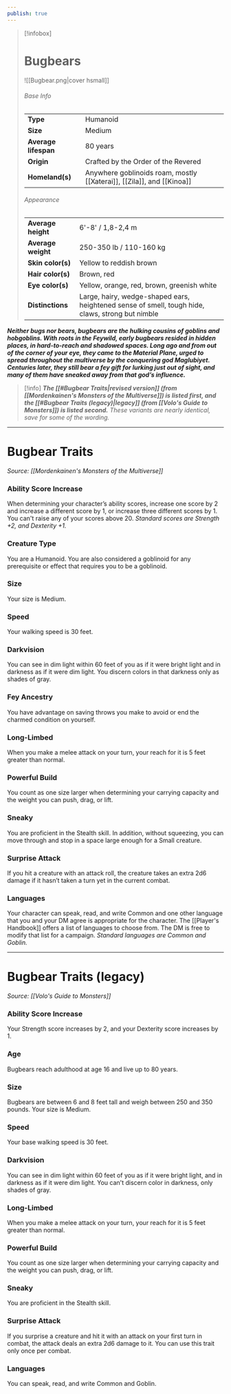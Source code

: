 ```yaml
---
publish: true
---
```

> [!infobox]
> # Bugbears
> ![[Bugbear.png|cover hsmall]]
> ###### Base Info
> | | |  
> |---|---|  
> | **Type** | Humanoid |
> | **Size** | Medium |
> | **Average lifespan** | 80 years |
> | **Origin** | Crafted by the Order of the Revered |
> | **Homeland(s)** | Anywhere goblinoids roam, mostly [[Xaterai]], [[Zila]], and [[Kinoa]] |
> ###### Appearance
> | | |  
> |---|---|  
> | **Average height** | 6'-8' / 1,8-2,4 m |
> | **Average weight** | 250-350 lb / 110-160 kg |
> | **Skin color(s)** | Yellow to reddish brown |
> | **Hair color(s)** | Brown, red |
> | **Eye color(s)** | Yellow, orange, red, brown, greenish white |
> | **Distinctions** | Large, hairy, wedge-shaped ears, heightened sense of smell, tough hide, claws, strong but nimble |

***Neither bugs nor bears, bugbears are the hulking cousins of goblins and hobgoblins. With roots in the Feywild, early bugbears resided in hidden places, in hard-to-reach and shadowed spaces. Long ago and from out of the corner of your eye, they came to the Material Plane, urged to spread throughout the multiverse by the conquering god Maglubiyet. Centuries later, they still bear a fey gift for lurking just out of sight, and many of them have sneaked away from that god’s influence.***

> [!info]
> ***The [[#Bugbear Traits|revised version]] (from [[Mordenkainen's Monsters of the Multiverse]]) is listed first, and the [[#Bugbear Traits (legacy)|legacy]] (from [[Volo's Guide to Monsters]]) is listed second.***
> *These variants are nearly identical, save for some of the wording.* 

***
# Bugbear Traits
*Source: [[Mordenkainen's Monsters of the Multiverse]]*
### **Ability Score Increase** 
When determining your character’s ability scores, increase one score by 2 and increase a different score by 1, or increase three different scores by 1. You can't raise any of your scores above 20.
*Standard scores are Strength +2, and Dexterity +1.*
### **Creature Type** 
You are a Humanoid. You are also considered a goblinoid for any prerequisite or effect that requires you to be a goblinoid.
### **Size** 
Your size is Medium.
### **Speed** 
Your walking speed is 30 feet.
### **Darkvision** 
You can see in dim light within 60 feet of you as if it were bright light and in darkness as if it were dim light. You discern colors in that darkness only as shades of gray.
### **Fey Ancestry** 
You have advantage on saving throws you make to avoid or end the charmed condition on yourself.
### **Long-Limbed** 
When you make a melee attack on your turn, your reach for it is 5 feet greater than normal.
### **Powerful Build** 
You count as one size larger when determining your carrying capacity and the weight you can push, drag, or lift.
### **Sneaky** 
You are proficient in the Stealth skill. In addition, without squeezing, you can move through and stop in a space large enough for a Small creature.
### **Surprise Attack** 
If you hit a creature with an attack roll, the creature takes an extra 2d6 damage if it hasn’t taken a turn yet in the current combat.
### **Languages** 
Your character can speak, read, and write Common and one other language that you and your DM agree is appropriate for the character. The [[Player's Handbook]] offers a list of languages to choose from. The DM is free to modify that list for a campaign.
*Standard languages are Common and Goblin.*
***
# Bugbear Traits (legacy)
*Source: [[Volo's Guide to Monsters]]*
### **Ability Score Increase** 
Your Strength score increases by 2, and your Dexterity score increases by 1.
### **Age** 
Bugbears reach adulthood at age 16 and live up to 80 years.
### **Size** 
Bugbears are between 6 and 8 feet tall and weigh between 250 and 350 pounds. Your size is Medium.
### **Speed** 
Your base walking speed is 30 feet.
### **Darkvision** 
You can see in dim light within 60 feet of you as if it were bright light, and in darkness as if it were dim light. You can't discern color in darkness, only shades of gray.
### **Long-Limbed** 
When you make a melee attack on your turn, your reach for it is 5 feet greater than normal.
### **Powerful Build** 
You count as one size larger when determining your carrying capacity and the weight you can push, drag, or lift.
### **Sneaky** 
You are proficient in the Stealth skill.
### **Surprise Attack** 
If you surprise a creature and hit it with an attack on your first turn in combat, the attack deals an extra 2d6 damage to it. You can use this trait only once per combat.
### **Languages** 
You can speak, read, and write Common and Goblin.